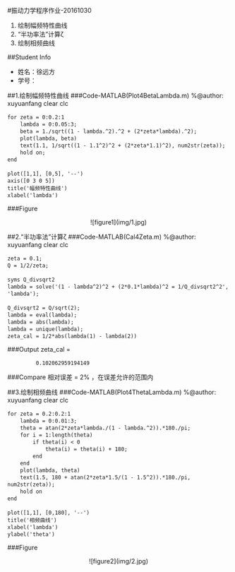 #振动力学程序作业-20161030
1. 绘制幅频特性曲线
1.  “半功率法”计算ζ
1.  绘制相频曲线

##Student Info
* 姓名：徐远方
* 学号：

##1.绘制幅频特性曲线
###Code-MATLAB(Plot4BetaLambda.m)
    %@author: xuyuanfang
    clear
    clc
    
    for zeta = 0:0.2:1
        lambda = 0:0.05:3;
        beta = 1./sqrt((1 - lambda.^2).^2 + (2*zeta*lambda).^2);
        plot(lambda, beta)
        text(1.1, 1/sqrt((1 - 1.1^2)^2 + (2*zeta*1.1)^2), num2str(zeta));
        hold on;
    end
    
    plot([1,1], [0,5], '--')
    axis([0 3 0 5])
    title('幅频特性曲线')
    xlabel('lambda')

###Figure
<center>
![figure1](img/1.jpg)
</center>

##2.“半功率法”计算ζ
###Code-MATLAB(Cal4Zeta.m)
    %@author: xuyuanfang
    clear 
    clc
    
    zeta = 0.1;
    Q = 1/2/zeta;
    
    syms Q_divsqrt2
    lambda = solve('(1 - lambda^2)^2 + (2*0.1*lambda)^2 = 1/Q_divsqrt2^2', 'lambda');
    
    Q_divsqrt2 = Q/sqrt(2);
    lambda = eval(lambda);
    lambda = abs(lambda);
    lambda = unique(lambda);
    zeta_cal = 1/2*abs(lambda(1) - lambda(2))

###Output
    zeta_cal =
    
             0.102062959194149
             
###Compare
相对误差 = 2% ，在误差允许的范围内

##3.绘制相频曲线
###Code-MATLAB(Plot4ThetaLambda.m)
    %@author: xuyuanfang
    clear
    clc
    
    for zeta = 0.2:0.2:1
        lambda = 0:0.01:3;
        theta = atan(2*zeta*lambda./(1 - lambda.^2)).*180./pi;
        for i = 1:length(theta)
            if theta(i) < 0
                theta(i) = theta(i) + 180;
            end
        end
        plot(lambda, theta)
        text(1.5, 180 + atan(2*zeta*1.5/(1 - 1.5^2)).*180./pi, num2str(zeta));
        hold on
    end
    
    plot([1,1], [0,180], '--')
    title('相频曲线')
    xlabel('lambda')
    ylabel('theta')

###Figure
<center>
![figure2](img/2.jpg)
</center>
